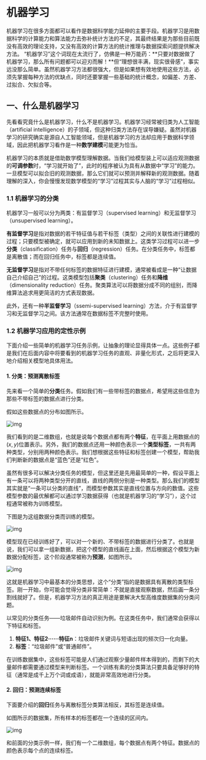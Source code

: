 # 机器学习
机器学习在很多方面都可以看作是数据科学能力延伸的主要手段。机器学习是用数据科学的计算能力和算法能力去弥补统计方法的不足，其最终结果是为那些目前既没有高效的理论支持，又没有高效的计算方法的统计推理与数据探索问题提供解决方法。
“机器学习”这个词现在太流行了，仿佛是一种万能药：**只要对数据做了机器学习，那么所有问题都可以迎刃而解！**但“理想很丰满，现实很骨感”，事实远没那么简单。虽然机器学习方法都很强大，但是如果想有效地使用这些方法，必须先掌握每种方法的优缺点，同时还要掌握一些基础的统计概念，如偏差、方差、过拟合、欠拟合等。
## 一、什么是机器学习
先看看究竟什么是机器学习，什么不是机器学习。机器学习经常被归类为人工智能（artificial intelligence）的子领域，但这种归类方法存在误导嫌疑。虽然对机器学习的研究确实是源自人工智能领域，但是机器学习的方法却应用于数据科学领域，因此把机器学习看作是一种**数学建模**可能更为恰当。

机器学习的本质就是借助数学模型理解数据。当我们给模型装上可以适应观测数据的**可调参数**时，“学习就开始了”，此时的程序被认为具有从数据中“学习”的能力。一旦模型可以拟合旧的观测数据，那么它们就可以预测并解释新的观测数据。随着理解的深入，你会慢慢发现数学模型的“学习”过程其实与人脑的“学习”过程相似。
### 1.1 机器学习的分类
机器学习一般可以分为两类：有监督学习（supervised learning）和无监督学习（unsupervised learning）。

**有监督学习**是指对数据的若干特征值与若干标签（类型）之间的关联性进行建模的过程；只要模型被确定，就可以应用到新的未知数据上。这类学习过程可以进一步**分类**（classification）任务与**回归**（regression）任务。在分类任务中，标签都是离散值；而在回归任务中，标签都是连续值。

**无监督学习**是指对不带任何标签的数据特征进行建模，通常被看成是一种“让数据自己介绍自己”的过程。这类模型包括**聚类**（clustering）任务和**降维**（dimensionality reduction）任务。聚类算法可以将数据分成不同的组别，而降维算法追求用更简洁的方式表现数据。

此外，还有一种**半监督学习**（ssemi-supervised learning）方法，介于有监督学习和无监督学习之间。该方法通常在数据标签不完整时使用。
### 1.2 机器学习应用的定性示例
下面介绍一些简单的机器学习任务示例，让抽象的理论显得具体一点。这些例子都是我们在后面内容中将要看到的机器学习任务的直观、非量化形式，之后将更深入地介绍相关模型地具体用法。
#### 1. 分类：预测离散标签
先来看一个简单的**分类**任务。假如我们有一些带标签的数据点，希望用这些信息为那些不带标签的数据点进行分类。

假如这些数据点的分布如图所示。

![img](E:/my_code/py/img/5-1.png)

我们看到的是二维数组，也就是说每个数据点都有两个**特征**，在平面上用数据点的$(x,y)$位置表示。另外，我们的数据点还用一种颜色表示一个**类型标签**，一共有两种类型，分别用两种颜色表示。我们想根据这些特征和标签创建一个模型，帮助我们判断新的数据点是“蓝色”还是“红色”。

虽然有很多可以解决分类任务的模型，但这里还是先用最简单的一种，假设平面上有一条可以将两种类型分开的直线，直线的两侧分别是一种类型。那么我们的模型其实就是“一条可以分类的直线”，而模型参数其实是直线位置与方向的数值。这些模型参数的最优解都可以通过学习数据获得（也就是机器学习的“学习”），这个过程通常被称为训练模型。

下图是为这组数据分类而训练的模型。

![img](E:/my_code/py/img/5-2.png)

模型现在已经训练好了，可以对一个新的、不带标签的数据进行分类了。也就是说，我们可以拿一组新数据，把这个模型的直线画在上面，然后根据这个模型为新数据分配标签，这个阶段通常被称为**预测**，如图所示。

![img](E:/my_code/py/img/5-3.png)

这就是机器学习中最基本的分类思想，这个“分类”指的是数据具有离散的类型标签。刚一开始，你可能会觉得分类非常简单：不就是直接观察数据，然后画一条分割线就好了。但是，机器学习方法的真正用途是要解决大型高维度数据集的分类问题。

以常见的分类任务——垃圾邮件自动识别为例。在这类任务中，我们通常会获得以下特征和标签。
1. **特征1、特征2······特征n**：垃圾邮件关键词与短语出现的频次归一化向量。
2. **标签**：“垃圾邮件”或“普通邮件”。

在训练数据集中，这些标签可能是人们通过观察少量邮件样本得到的，而剩下的大量邮件都需要通过模型来判断标签。一个训练有素的分类算法只要具备足够好的特征（通常是成千上万个词或成语），就能非常高效地进行分类。
#### 2. 回归：预测连续标签
下面要介绍的**回归**任务与离散标签分类算法相反，其标签是连续值。

如图所示的数据集，所有样本的标签都在一个连续的区间内。

![img](E:/my_code/py/img/5-4.png)

和前面的分类示例一样，我们有一个二维数组，每个数据点有两个特征。数据点的颜色表示每个点的连续标签。